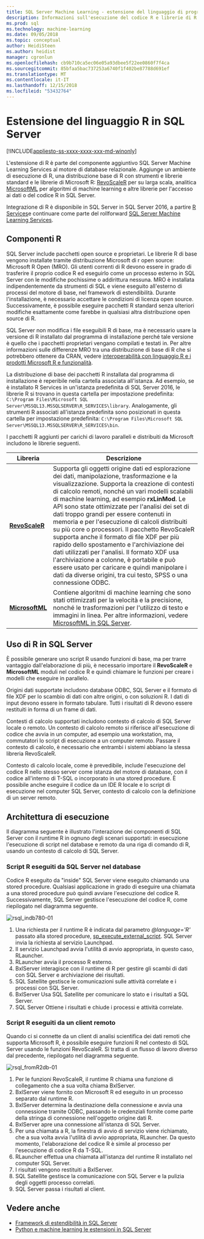 ```yaml
---
title: SQL Server Machine Learning - estensione del linguaggio di programmazione R
description: Informazioni sull'esecuzione del codice R e librerie di R incorporate in SQL Server 2016 R Services o SQL Server 2017 Machine Learning Services.
ms.prod: sql
ms.technology: machine-learning
ms.date: 09/05/2018
ms.topic: conceptual
author: HeidiSteen
ms.author: heidist
manager: cgronlun
ms.openlocfilehash: cb9b710ca5ec06e05a93dbee5f22ee0860f7f4ca
ms.sourcegitcommit: 85bfaa5bac737253a6740f1f402be87788d691ef
ms.translationtype: MT
ms.contentlocale: it-IT
ms.lasthandoff: 12/15/2018
ms.locfileid: "53432764"
---
```

# <a name="r-language-extension-in-sql-server"></a>Estensione del linguaggio R in SQL Server
[!INCLUDE[appliesto-ss-xxxx-xxxx-xxx-md-winonly](../../includes/appliesto-ss-xxxx-xxxx-xxx-md-winonly.md)]

L'estensione di R è parte del componente aggiuntivo SQL Server Machine Learning Services al motore di database relazionale. Aggiunge un ambiente di esecuzione di R, una distribuzione base di R con strumenti e librerie standard e le librerie di Microsoft R: [RevoScaleR](../r/ref-r-revoscaler.md) per su larga scala, analitica [MicrosoftML](../r/ref-r-microsoftml.md) per algoritmi di machine learning e altre librerie per l'accesso ai dati o del codice R in SQL Server.

Integrazione di R è disponibile in SQL Server in SQL Server 2016, a partire [R Services](../r/sql-server-r-services.md)e continuare come parte del rollforward [SQL Server Machine Learning Services](../what-is-sql-server-machine-learning.md).

## <a name="r-components"></a>Componenti R

SQL Server include pacchetti open source e proprietari. Le librerie R di base vengono installate tramite distribuzione Microsoft di r open source: Microsoft R Open (MRO). Gli utenti correnti di R devono essere in grado di trasferire il proprio codice R ed eseguirlo come un processo esterno in SQL Server con le modifiche pochissime o addirittura nessuna. MRO è installata indipendentemente da strumenti di SQL e viene eseguito all'esterno di processi del motore di base, nel framework di estendibilità. Durante l'installazione, è necessario accettare le condizioni di licenza open source. Successivamente, è possibile eseguire pacchetti R standard senza ulteriori modifiche esattamente come farebbe in qualsiasi altra distribuzione open source di R. 

SQL Server non modifica i file eseguibili R di base, ma è necessario usare la versione di R installato dal programma di installazione perché tale versione è quello che i pacchetti proprietari vengano compilati e testati in. Per altre informazioni sulle differenze MRO tra una distribuzione di base di R che si potrebbero ottenere da CRAN, vedere [interoperabilità con linguaggio R e i prodotti Microsoft R e funzionalità](https://docs.microsoft.com/r-server/what-is-r-server-interoperability).

La distribuzione di base dei pacchetti R installata dal programma di installazione è reperibile nella cartella associata all'istanza. Ad esempio, se è installato R Services in un'istanza predefinita di SQL Server 2016, le librerie R si trovano in questa cartella per impostazione predefinita: `C:\Program Files\Microsoft SQL Server\MSSQL13.MSSQLSERVER\R_SERVICES\library`. Analogamente, gli strumenti R associati all'istanza predefinita sono posizionati in questa cartella per impostazione predefinita: `C:\Program Files\Microsoft SQL Server\MSSQL13.MSSQLSERVER\R_SERVICES\bin`.

I pacchetti R aggiunti per carichi di lavoro paralleli e distribuiti da Microsoft includono le librerie seguenti.

| Libreria | Descrizione |
|---------|-------------|
| [**RevoScaleR**](https://docs.microsoft.com/machine-learning-server/r-reference/revoscaler/revoscaler) | Supporta gli oggetti origine dati ed esplorazione dei dati, manipolazione, trasformazione e la visualizzazione. Supporta la creazione di contesti di calcolo remoti, nonché un vari modelli scalabili di machine learning, ad esempio **rxLinMod**. Le API sono state ottimizzate per l'analisi dei set di dati troppo grandi per essere contenuti in memoria e per l'esecuzione di calcoli distribuiti su più core o processori. Il pacchetto RevoScaleR supporta anche il formato di file XDF per più rapido dello spostamento e l'archiviazione dei dati utilizzati per l'analisi. Il formato XDF usa l'archiviazione a colonne, è portabile e può essere usato per caricare e quindi manipolare i dati da diverse origini, tra cui testo, SPSS o una connessione ODBC. |
| [**MicrosoftML**](https://docs.microsoft.com/r-server/r/concept-what-is-the-microsoftml-package) | Contiene algoritmi di machine learning che sono stati ottimizzati per la velocità e la precisione, nonché le trasformazioni per l'utilizzo di testo e immagini in linea. Per altre informazioni, vedere [MicrosoftML in SQL Server](../r/ref-r-microsoftml.md). | 

## <a name="using-r-in-sql-server"></a>Uso di R in SQL Server

È possibile generare uno script R usando funzioni di base, ma per trarre vantaggio dall'elaborazione di più, è necessario importare il **RevoScaleR** e **MicrosoftML** moduli nel codice R e quindi chiamare le funzioni per creare i modelli che eseguire in parallelo. 
 
Origini dati supportate includono database ODBC, SQL Server e il formato di file XDF per lo scambio di dati con altre origini, o con soluzioni R. I dati di input devono essere in formato tabulare. Tutti i risultati di R devono essere restituiti in forma di un frame di dati.

Contesti di calcolo supportati includono contesto di calcolo di SQL Server locale o remoto. Un contesto di calcolo remoto si riferisce all'esecuzione di codice che avvia in un computer, ad esempio una workstation, ma, commutatori lo script di esecuzione a un computer remoto. Passare il contesto di calcolo, è necessario che entrambi i sistemi abbiano la stessa libreria RevoScaleR.

Contesto di calcolo locale, come è prevedibile, include l'esecuzione del codice R nello stesso server come istanza del motore di database, con il codice all'interno di T-SQL o incorporato in una stored procedure. È possibile anche eseguire il codice da un IDE R locale e lo script di esecuzione nel computer SQL Server, contesto di calcolo con la definizione di un server remoto.

## <a name="execution-architecture"></a>Architettura di esecuzione

Il diagramma seguente è illustrato l'interazione dei componenti di SQL Server con il runtime R in ognuno degli scenari supportati: in esecuzione l'esecuzione di script nel database e remoto da una riga di comando di R, usando un contesto di calcolo di SQL Server.

### <a name="r-scripts-executed-from-sql-server-in-database"></a>Script R eseguiti da SQL Server nel database

Codice R eseguito da "inside" SQL Server viene eseguito chiamando una stored procedure. Qualsiasi applicazione in grado di eseguire una chiamata a una stored procedure può quindi avviare l'esecuzione del codice R.  Successivamente, SQL Server gestisce l'esecuzione del codice R, come riepilogato nel diagramma seguente.

![rsql_indb780-01](../r/media/script_in-db-r.png)

1. Una richiesta per il runtime R è indicata dal parametro _@language='R'_ passato alla stored procedure, [sp_execute_external_script](../../relational-databases/system-stored-procedures/sp-execute-external-script-transact-sql.md). SQL Server invia la richiesta al servizio Launchpad.
2. Il servizio Launchpad avvia l'utilità di avvio appropriata, in questo caso, RLauncher.
3. RLauncher avvia il processo R esterno.
4. BxlServer interagisce con il runtime di R per gestire gli scambi di dati con SQL Server e archiviazione dei risultati.
5. SQL Satellite gestisce le comunicazioni sulle attività correlate e i processi con SQL Server.
6. BxlServer Usa SQL Satellite per comunicare lo stato e i risultati a SQL Server.
7. SQL Server Ottiene i risultati e chiude i processi e attività correlate.

### <a name="r-scripts-executed-from-a-remote-client"></a>Script R eseguiti da un client remoto

Quando ci si connette da un client di analisi scientifica dei dati remoti che supporta Microsoft R, è possibile eseguire funzioni R nel contesto di SQL Server usando le funzioni RevoScaleR. Si tratta di un flusso di lavoro diverso dal precedente, riepilogato nel diagramma seguente.

![rsql_fromR2db-01](../r/media/remote-sqlcc-from-r2.png)

1. Per le funzioni RevoScaleR, il runtime R chiama una funzione di collegamento che a sua volta chiama BxlServer.
2. BxlServer viene fornito con Microsoft R ed eseguito in un processo separato dal runtime R.
3. BxlServer determina la destinazione della connessione e avvia una connessione tramite ODBC, passando le credenziali fornite come parte della stringa di connessione nell'oggetto origine dati R.
4. BxlServer apre una connessione all'istanza di SQL Server.
5. Per una chiamata a R, la finestra di avvio di servizio viene richiamato, che a sua volta avvia l'utilità di avvio appropriata, RLauncher. Da questo momento, l'elaborazione del codice R è simile al processo per l'esecuzione di codice R da T-SQL.
6. RLauncher effettua una chiamata all'istanza del runtime R installato nel computer SQL Server.
7. I risultati vengono restituiti a BxlServer.
8. SQL Satellite gestisce la comunicazione con SQL Server e la pulizia degli oggetti processo correlati.
9. SQL Server passa i risultati al client.

## <a name="see-also"></a>Vedere anche

+ [Framework di estendibilità in SQL Server](extensibility-framework.md)
+ [Python e machine learning le estensioni in SQL Server](extension-python.md)